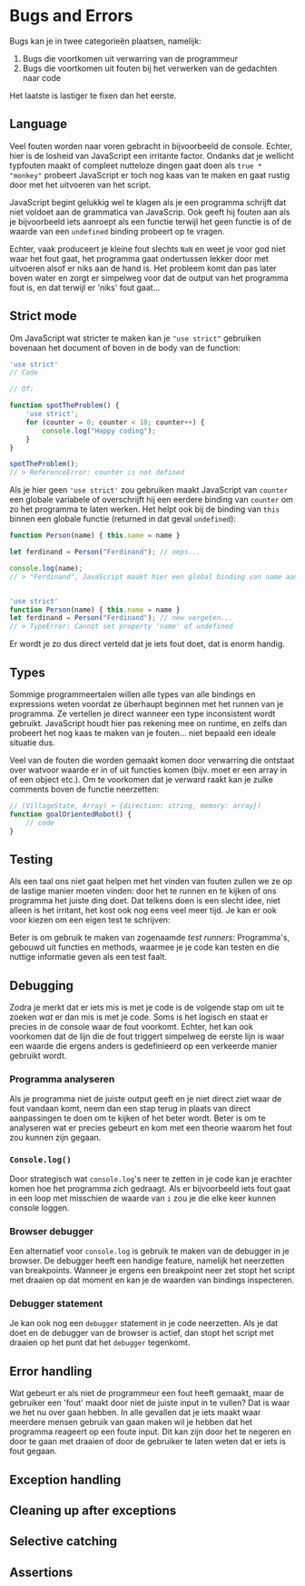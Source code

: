 # Bugs and Errors
Bugs kan je in twee categorieën plaatsen, namelijk:
1. Bugs die voortkomen uit verwarring van de programmeur
2. Bugs die voortkomen uit fouten bij het verwerken van de gedachten naar code

Het laatste is lastiger te fixen dan het eerste.

## Language
Veel fouten worden naar voren gebracht in bijvoorbeeld de console. Echter, hier is de losheid van JavaScript een irritante factor. Ondanks dat je wellicht typfouten maakt of compleet nutteloze dingen gaat doen als `true * "monkey"` probeert JavaScript er toch nog kaas van te maken en gaat rustig door met het uitvoeren van het script.

JavaScript begint gelukkig wel te klagen als je een programma schrijft dat niet voldoet aan de grammatica van JavaScrip. Ook geeft hij fouten aan als je bijvoorbeeld iets aanroept als een functie terwijl het geen functie is of de waarde van een `undefined` binding probeert op te vragen. 

Echter, vaak produceert je kleine fout slechts `NaN` en weet je voor god niet waar het fout gaat, het programma gaat ondertussen lekker door met uitvoeren alsof er niks aan de hand is. Het probleem komt dan pas later boven water en zorgt er simpelweg voor dat de output van het programma fout is, en dat terwijl er 'niks' fout gaat...

## Strict mode
Om JavaScript wat stricter te maken kan je `"use strict"` gebruiken bovenaan het document of boven in de body van de function:

```javascript
'use strict'
// Code

// Of:

function spotTheProblem() {
    'use strict';
    for (counter = 0; counter < 10; counter++) {
        console.log("Happy coding");
    }
}

spotTheProblem();
// > ReferenceError: counter is not defined
```

Als je hier geen `'use strict'` zou gebruiken maakt JavaScript van `counter` een globale variabele of overschrijft hij een eerdere binding van `counter` om zo het programma te laten werken. Het helpt ook bij de binding van `this` binnen een globale functie (returned in dat geval `undefined`):

```javascript
function Person(name) { this.name = name }

let ferdinand = Person("Ferdinand"); // oeps...

console.log(name);
// > "Ferdinand", JavaScript maakt hier een global binding van name aan... dat is niet wat we willen!


'use strict'
function Person(name) { this.name = name }
let ferdinand = Person("Ferdinand"); // new vergeten...
// > TypeError: Cannot set property 'name' of undefined
```

Er wordt je zo dus direct verteld dat je iets fout doet, dat is enorm handig.

## Types
Sommige programmeertalen willen alle types van alle bindings en expressions weten voordat ze überhaupt beginnen met het runnen van je programma. Ze vertellen je direct wanneer een type inconsistent wordt gebruikt. JavaScript houdt hier pas rekening mee on runtime, en zelfs dan probeert het nog kaas te maken van je fouten... niet bepaald een ideale situatie dus.

Veel van de fouten die worden gemaakt komen door verwarring die ontstaat over watvoor waarde er in of uit functies komen (bijv. moet er een array in of een object etc.). Om te voorkomen dat je verward raakt kan je zulke comments boven de functie neerzetten:

```javascript
// (VillageState, Array) > {direction: string, memory: array})
function goalOrientedRobot() {
    // code
}
```

## Testing
Als een taal ons niet gaat helpen met het vinden van fouten zullen we ze op de lastige manier moeten vinden: door het te runnen en te kijken of ons programma het juiste ding doet. Dat telkens doen is een slecht idee, niet alleen is het irritant, het kost ook nog eens veel meer tijd. Je kan er ook voor kiezen om een eigen test te schrijven:

Beter is om gebruik te maken van zogenaamde *test runners*: Programma's, gebouwd uit functies en methods, waarmee je je code kan testen en die nuttige informatie geven als een test faalt.

## Debugging
Zodra je merkt dat er iets mis is met je code is de volgende stap om uit te zoeken *wat* er dan mis is met je code. Soms is het logisch en staat er precies in de console waar de fout voorkomt. Echter, het kan ook voorkomen dat de lijn die de fout triggert simpelweg de eerste lijn is waar een waarde die ergens anders is gedefinieerd op een verkeerde manier gebruikt wordt.

### Programma analyseren
Als je programma niet de juiste output geeft en je niet direct ziet waar de fout vandaan komt, neem dan een stap terug in plaats van direct aanpassingen te doen om te kijken of het beter wordt. Beter is om te analyseren wat er precies gebeurt en kom met een theorie waarom het fout zou kunnen zijn gegaan.

### `Console.log()`
Door strategisch wat `console.log`'s neer te zetten in je code kan je erachter komen hoe het programma zich gedraagt. Als er bijvoorbeeld iets fout gaat in een loop met misschien de waarde van `i` zou je die elke keer kunnen console loggen.

### Browser debugger
Een alternatief voor `console.log` is gebruik te maken van de debugger in je browser. De debugger heeft een handige feature, namelijk het neerzetten van breakpoints. Wanneer je ergens een breakpoint neer zet stopt het script met draaien op dat moment en kan je de waarden van bindings inspecteren. 

### Debugger statement
Je kan ook nog een `debugger` statement in je code neerzetten. Als je dat doet en de debugger van de browser is actief, dan stopt het script met draaien op het punt dat het `debugger` tegenkomt.

## Error handling
Wat gebeurt er als niet de programmeur een fout heeft gemaakt, maar de gebruiker een 'fout' maakt door niet de juiste input in te vullen? Dat is waar we het nu over gaan hebben. In alle gevallen dat je iets maakt waar meerdere mensen gebruik van gaan maken wil je hebben dat het programma reageert op een foute input. Dit kan zijn door het te negeren en door te gaan met draaien of door de gebruiker te laten weten dat er iets is fout gegaan.

## Exception handling


## Cleaning up after exceptions


## Selective catching


## Assertions